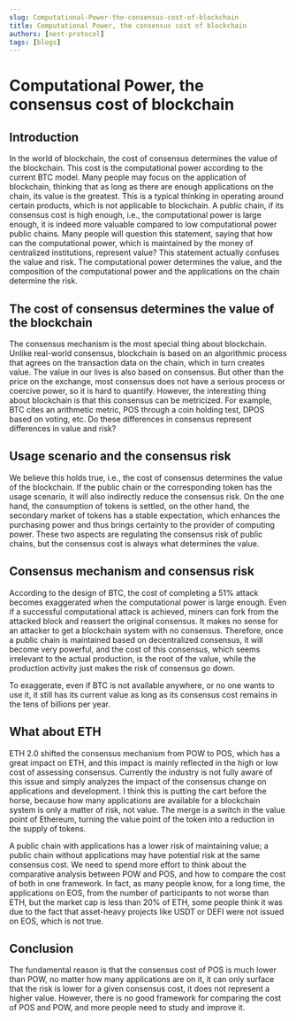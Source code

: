 ```yaml
---
slug: Computational-Power-the-consensus-cost-of-blockchain
title: Computational Power, the consensus cost of blockchain
authors: [nest-protocol]
tags: [blogs]
---
```


# Computational Power, the consensus cost of blockchain

## Introduction
In the world of blockchain, the cost of consensus determines the value of the blockchain. This cost is the computational power according to the current BTC model. Many people may focus on the application of blockchain, thinking that as long as there are enough applications on the chain, its value is the greatest. This is a typical thinking in operating around certain products, which is not applicable to blockchain. A public chain, if its consensus cost is high enough, i.e., the computational power is large enough, it is indeed more valuable compared to low computational power public chains. Many people will question this statement, saying that how can the computational power, which is maintained by the money of centralized institutions, represent value? This statement actually confuses the value and risk. The computational power determines the value, and the composition of the computational power and the applications on the chain determine the risk.

## The cost of consensus determines the value of the blockchain
The consensus mechanism is the most special thing about blockchain. Unlike real-world consensus, blockchain is based on an algorithmic process that agrees on the transaction data on the chain, which in turn creates value. The value in our lives is also based on consensus. But other than the price on the exchange, most consensus does not have a serious process or coercive power, so it is hard to quantify. However, the interesting thing about blockchain is that this consensus can be metricized. For example, BTC cites an arithmetic metric, POS through a coin holding test, DPOS based on voting, etc. Do these differences in consensus represent differences in value and risk?

## Usage scenario and the consensus risk
We believe this holds true, i.e., the cost of consensus determines the value of the blockchain. If the public chain or the corresponding token has the usage scenario, it will also indirectly reduce the consensus risk. On the one hand, the consumption of tokens is settled, on the other hand, the secondary market of tokens has a stable expectation, which enhances the purchasing power and thus brings certainty to the provider of computing power. These two aspects are regulating the consensus risk of public chains, but the consensus cost is always what determines the value.

## Consensus mechanism and consensus risk
According to the design of BTC, the cost of completing a 51% attack becomes exaggerated when the computational power is large enough. Even if a successful computational attack is achieved, miners can fork from the attacked block and reassert the original consensus. It makes no sense for an attacker to get a blockchain system with no consensus. Therefore, once a public chain is maintained based on decentralized consensus, it will become very powerful, and the cost of this consensus, which seems irrelevant to the actual production, is the root of the value, while the production activity just makes the risk of consensus go down.

To exaggerate, even if BTC is not available anywhere, or no one wants to use it, it still has its current value as long as its consensus cost remains in the tens of billions per year.

## What about ETH
ETH 2.0 shifted the consensus mechanism from POW to POS, which has a great impact on ETH, and this impact is mainly reflected in the high or low cost of assessing consensus. Currently the industry is not fully aware of this issue and simply analyzes the impact of the consensus change on applications and development. I think this is putting the cart before the horse, because how many applications are available for a blockchain system is only a matter of risk, not value. The merge is a switch in the value point of Ethereum, turning the value point of the token into a reduction in the supply of tokens.

A public chain with applications has a lower risk of maintaining value; a public chain without applications may have potential risk at the same consensus cost. We need to spend more effort to think about the comparative analysis between POW and POS, and how to compare the cost of both in one framework. In fact, as many people know, for a long time, the applications on EOS, from the number of participants to not worse than ETH, but the market cap is less than 20% of ETH, some people think it was due to the fact that asset-heavy projects like USDT or DEFI were not issued on EOS, which is not true.

## Conclusion
The fundamental reason is that the consensus cost of POS is much lower than POW, no matter how many applications are on it, it can only surface that the risk is lower for a given consensus cost, it does not represent a higher value. However, there is no good framework for comparing the cost of POS and POW, and more people need to study and improve it.
